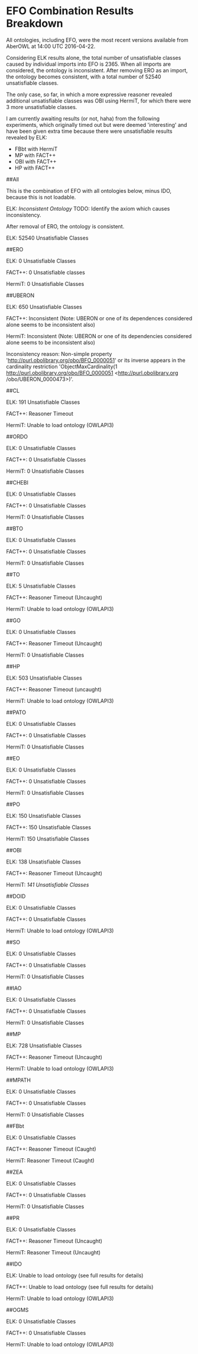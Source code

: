 # EFO Combination Results Breakdown

All ontologies, including EFO, were the most recent versions available from AberOWL at 14:00 UTC 2016-04-22.

Considering ELK results alone, the total number of unsatisfiable classes caused by individual imports into EFO is 2365. When all imports are considered, the ontology is inconsistent. After removing ERO as an import, the ontology becomes consistent, with a total number of 52540 unsatisfiable classes.

The only case, so far, in which a more expressive reasoner revealed additional unsatisfiable classes was OBI using HermiT, for which there were 3 more unsatisfiable classes.

I am currently awaiting results (or not, haha) from the following experiments, which originally timed out but were deemed 'interesting' and have been given extra time because there were unsatisfiable results revealed by ELK:

* FBbt with HermiT
* MP with FACT++
* OBI with FACT++
* HP with FACT++

##All

This is the combination of EFO with all ontologies below, minus IDO, because this is not loadable. 

ELK: *Inconsistent Ontology* TODO: Identify the axiom which causes inconsistency.

After removal of ERO, the ontology is consistent.

ELK: 52540 Unsatisfiable Classes

##ERO

ELK: 0 Unsatisfiable Classes

FACT++: 0 Unsatisfiable classes

HermiT: 0 Unsatisfiable Classes

##UBERON

ELK: 650 Unsatisfiable Classes

FACT++: Inconsistent (Note: UBERON or one of its dependences considered alone seems to be inconsistent also)

HermiT: Inconsistent (Note: UBERON or one of its dependencies considered alone seems to be inconsistent also)


Inconsistency reason: Non-simple property '<http://purl.obolibrary.org/obo/BFO_0000051>' or its inverse appears in the cardinality restriction 'ObjectMaxCardinality(1 <http://purl.obolibrary.org/obo/BFO_0000051> <http://purl.obolibrary.org
/obo/UBERON_0000473>)'.

##CL

ELK: 191 Unsatisfiable Classes

FACT++: Reasoner Timeout

HermiT: Unable to load ontology (OWLAPI3)

##ORDO

ELK: 0 Unsatisfiable Classes

FACT++: 0 Unsatisfiable Classes

HermiT: 0 Unsatisfiable Classes

##CHEBI

ELK: 0 Unsatisfiable Classes

FACT++: 0 Unsatisfiable Classes

HermiT: 0 Unsatisfiable Classes

##BTO


ELK: 0 Unsatisfiable Classes

FACT++: 0 Unsatisfiable Classes

HermiT: 0 Unsatisfiable Classes

##TO

ELK: 5 Unsatisfiable Classes

FACT++: Reasoner Timeout (Uncaught)

HermiT: Unable to load ontology (OWLAPI3)

##GO

ELK: 0 Unsatisfiable Classes

FACT++: Reasoner Timeout (Uncaught)

HermiT: 0 Unsatisfiable Classes

##HP

ELK: 503 Unsatisfiable Classes

FACT++: Reasoner Timeout (uncaught)

HermiT: Unable to load ontology (OWLAPI3)

##PATO

ELK: 0 Unsatisfiable Classes

FACT++: 0 Unsatisfiable Classes

HermiT: 0 Unsatisfiable Classes

##EO

ELK: 0 Unsatisfiable Classes

FACT++: 0 Unsatisfiable Classes

HermiT: 0 Unsatisfiable Classes

##PO

ELK: 150 Unsatisfiable Classes

FACT++: 150 Unsatisfiable Classes

HermiT: 150 Unsatisfiable Classes

##OBI

ELK: 138 Unsatisfiable Classes

FACT++: Reasoner Timeout (Uncaught)

HermiT: *141 Unsatisfiable Classes*

##DOID

ELK: 0 Unsatisfiable Classes

FACT++: 0 Unsatisfiable Classes

HermiT: Unable to load ontology (OWLAPI3)

##SO

ELK: 0 Unsatisfiable Classes

FACT++: 0 Unsatisfiable Classes

HermiT: 0 Unsatisfiable Classes

##IAO

ELK: 0 Unsatisfiable Classes

FACT++: 0 Unsatisfiable Classes

HermiT: 0 Unsatisfiable Classes

##MP

ELK: 728 Unsatisfiable Classes

FACT++: Reasoner Timeout (Uncaught)

HermiT: Unable to load ontology (OWLAPI3)

##MPATH

ELK: 0 Unsatisfiable Classes

FACT++: 0 Unsatisfiable Classes

HermiT: 0 Unsatisfiable Classes

##FBbt

ELK: 0 Unsatisfiable Classes

FACT++: Reasoner Timeout (Caught)

HermiT: Reasoner Timeout (Caught)

##ZEA

ELK: 0 Unsatisfiable Classes

FACT++: 0 Unsatisfiable Classes

HermiT: 0 Unsatisfiable Classes

##PR

ELK: 0 Unsatisfiable Classes

FACT++: Reasoner Timeout (Uncaught)

HermiT: Reasoner Timeout (Uncaught)

##IDO

ELK: Unable to load ontology (see full results for details)

FACT++: Unable to load ontology (see full results for details)

HermiT: Unable to load ontology (OWLAPI3)

##OGMS

ELK: 0 Unsatisfiable Classes

FACT++: 0 Unsatisfiable Classes

HermiT: Unable to load ontology (OWLAPI3)
